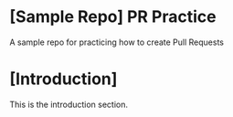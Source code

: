# [Sample Repo] PR Practice
A sample repo for practicing how to create Pull Requests

# [Introduction] 
This is the introduction section.
